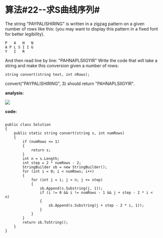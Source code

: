 # 算法#22--求S曲线序列#

The string "PAYPALISHIRING" is written in a zigzag pattern on a given number of rows like this: (you may want to display this pattern in a fixed font for better legibility).

	P   A   H   N
	A P L S I I G
	Y   I   R

And then read line by line: "PAHNAPLSIIGYIR"
Write the code that will take a string and make this conversion given a number of rows:

	string convert(string text, int nRows);

convert("PAYPALISHIRING", 3) should return "PAHNAPLSIIGYIR".

**analysis:**

![](http://i.imgur.com/gmpPiNK.jpg)

**code:**

```Csharp

public class Solution
{
    public static string convert(string s, int numRows)
    {
        if (numRows <= 1)
        {
            return s;
        }
        int n = s.Length;
        int step = 2 * numRows - 2;
        StringBuilder sb = new StringBuilder();
        for (int i = 0; i < numRows; i++)
        {
            for (int j = i; j < n; j += step)
            {
                sb.Append(s.Substring(j, 1));
                if (i != 0 && i != numRows - 1 && j + step - 2 * i < n)
                {
                    sb.Append(s.Substring(j + step - 2 * i, 1));
                }
            }
        }
        return sb.ToString();
    }
}
```